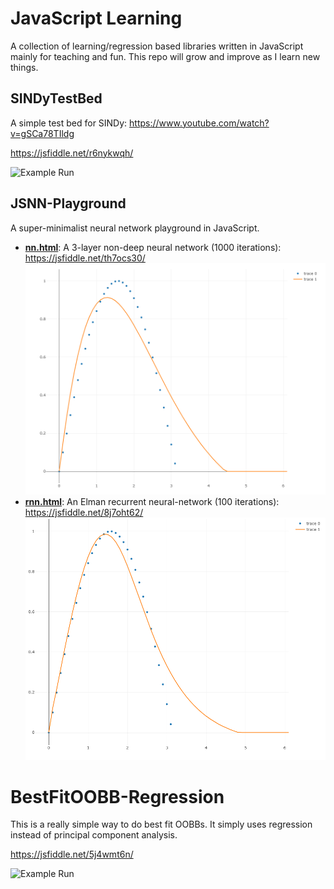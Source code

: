 # JavaScript Learning

A collection of learning/regression based libraries written in JavaScript mainly for teaching and fun. This repo will grow and improve as I learn new things.

## SINDyTestBed

A simple test bed for SINDy: https://www.youtube.com/watch?v=gSCa78TIldg

https://jsfiddle.net/r6nykwqh/

![Example Run](https://raw.githubusercontent.com/toomuchvoltage/SINDyTestBed/master/SINDyTestBed/sindyexample.png)

## JSNN-Playground

A super-minimalist neural network playground in JavaScript.

* **[nn.html](https://raw.githubusercontent.com/toomuchvoltage/JavaScript-Learning/master/JSNN-Playground/nn.html)**: A 3-layer non-deep neural network (1000 iterations): https://jsfiddle.net/th7ocs30/
  ![NNScreenShot](https://raw.githubusercontent.com/toomuchvoltage/JavaScript-Learning/master/JSNN-Playground/nnscreen.png)
* **[rnn.html](https://raw.githubusercontent.com/toomuchvoltage/JavaScript-Learning/master/JSNN-Playground/rnn.html)**: An Elman recurrent neural-network (100 iterations): https://jsfiddle.net/8j7oht62/
  ![RNNScreenShot](https://raw.githubusercontent.com/toomuchvoltage/JavaScript-Learning/master/JSNN-Playground/rnnscreen.png)

# BestFitOOBB-Regression

This is a really simple way to do best fit OOBBs. It simply uses regression instead of principal component analysis.

https://jsfiddle.net/5j4wmt6n/

![Example Run](https://raw.githubusercontent.com/toomuchvoltage/SINDyTestBed/master/BestFitOOBB-Regression/bestfitoobbexample.png)
